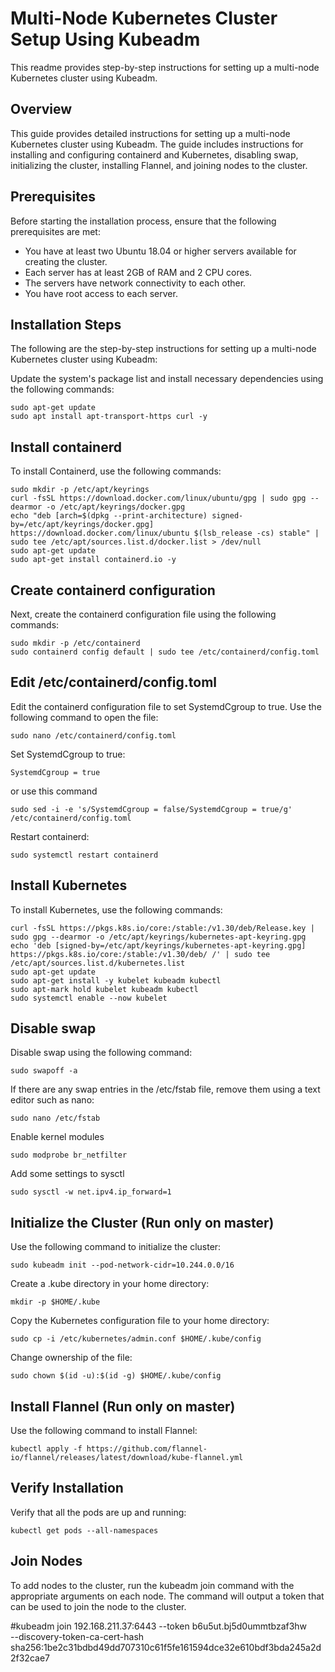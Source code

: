 # Multi-Node Kubernetes Cluster Setup Using Kubeadm
This readme provides step-by-step instructions for setting up a multi-node Kubernetes cluster using Kubeadm.

## Overview
This guide provides detailed instructions for setting up a multi-node Kubernetes cluster using Kubeadm. The guide includes instructions for installing and configuring containerd and Kubernetes, disabling swap, initializing the cluster, installing Flannel, and joining nodes to the cluster.

## Prerequisites
Before starting the installation process, ensure that the following prerequisites are met:

- You have at least two Ubuntu 18.04 or higher servers available for creating the cluster.
- Each server has at least 2GB of RAM and 2 CPU cores.
- The servers have network connectivity to each other.
- You have root access to each server.

## Installation Steps
The following are the step-by-step instructions for setting up a multi-node Kubernetes cluster using Kubeadm:

Update the system's package list and install necessary dependencies using the following commands:

```
sudo apt-get update
sudo apt install apt-transport-https curl -y
```

## Install containerd
To install Containerd, use the following commands:

```
sudo mkdir -p /etc/apt/keyrings
curl -fsSL https://download.docker.com/linux/ubuntu/gpg | sudo gpg --dearmor -o /etc/apt/keyrings/docker.gpg
echo "deb [arch=$(dpkg --print-architecture) signed-by=/etc/apt/keyrings/docker.gpg] https://download.docker.com/linux/ubuntu $(lsb_release -cs) stable" | sudo tee /etc/apt/sources.list.d/docker.list > /dev/null
sudo apt-get update
sudo apt-get install containerd.io -y
```

## Create containerd configuration
Next, create the containerd configuration file using the following commands:

```
sudo mkdir -p /etc/containerd
sudo containerd config default | sudo tee /etc/containerd/config.toml
```

## Edit /etc/containerd/config.toml
Edit the containerd configuration file to set SystemdCgroup to true. Use the following command to open the file:

```
sudo nano /etc/containerd/config.toml
```

Set SystemdCgroup to true:
```
SystemdCgroup = true
```

or use this command
```
sudo sed -i -e 's/SystemdCgroup = false/SystemdCgroup = true/g' /etc/containerd/config.toml
```

Restart containerd:
```
sudo systemctl restart containerd
```

## Install Kubernetes
To install Kubernetes, use the following commands:

```
curl -fsSL https://pkgs.k8s.io/core:/stable:/v1.30/deb/Release.key | sudo gpg --dearmor -o /etc/apt/keyrings/kubernetes-apt-keyring.gpg
echo 'deb [signed-by=/etc/apt/keyrings/kubernetes-apt-keyring.gpg] https://pkgs.k8s.io/core:/stable:/v1.30/deb/ /' | sudo tee /etc/apt/sources.list.d/kubernetes.list
sudo apt-get update
sudo apt-get install -y kubelet kubeadm kubectl
sudo apt-mark hold kubelet kubeadm kubectl
sudo systemctl enable --now kubelet
```

## Disable swap
Disable swap using the following command:

```
sudo swapoff -a
```

If there are any swap entries in the /etc/fstab file, remove them using a text editor such as nano:
```
sudo nano /etc/fstab
```

Enable kernel modules
```
sudo modprobe br_netfilter
```

Add some settings to sysctl
```
sudo sysctl -w net.ipv4.ip_forward=1
```
## Initialize the Cluster (Run only on master)
Use the following command to initialize the cluster:
```
sudo kubeadm init --pod-network-cidr=10.244.0.0/16
```

Create a .kube directory in your home directory:
```
mkdir -p $HOME/.kube
```

Copy the Kubernetes configuration file to your home directory:
```
sudo cp -i /etc/kubernetes/admin.conf $HOME/.kube/config
```

Change ownership of the file:
```
sudo chown $(id -u):$(id -g) $HOME/.kube/config
```

## Install Flannel (Run only on master)
Use the following command to install Flannel:
```
kubectl apply -f https://github.com/flannel-io/flannel/releases/latest/download/kube-flannel.yml
```

## Verify Installation
Verify that all the pods are up and running:

```
kubectl get pods --all-namespaces
```

## Join Nodes
To add nodes to the cluster, run the kubeadm join command with the appropriate arguments on each node. The command will output a token that can be used to join the node to the cluster.

#kubeadm join 192.168.211.37:6443 --token b6u5ut.bj5d0ummtbzaf3hw \
	--discovery-token-ca-cert-hash sha256:1be2c31bdbd49dd707310c61f5fe161594dce32e610bdf3bda245a2d2f32cae7 

